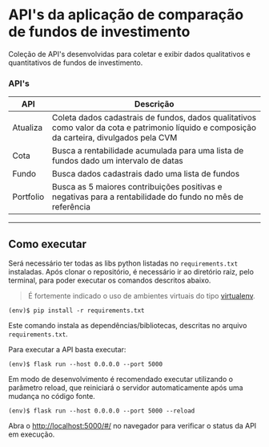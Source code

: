 # API's da aplicação de comparação de fundos de investimento

Coleção de API's desenvolvidas para coletar e exibir dados qualitativos e quantitativos de fundos de investimento.

### API's
API | Descrição |
|---|---|
|Atualiza|Coleta dados cadastrais de fundos, dados qualitativos como valor da cota e patrimonio líquido e composição da carteira, divulgados pela CVM|
|Cota|Busca a rentabilidade acumulada para uma lista de fundos dado um intervalo de datas |
|Fundo |Busca dados cadastrais dado uma lista de fundos|
|Portfolio|Busca as 5 maiores contribuições positivas e negativas para a rentabilidade do fundo no mês de referência|

---
## Como executar 


Será necessário ter todas as libs python listadas no `requirements.txt` instaladas.
Após clonar o repositório, é necessário ir ao diretório raiz, pelo terminal, para poder executar os comandos descritos abaixo.

> É fortemente indicado o uso de ambientes virtuais do tipo [virtualenv](https://virtualenv.pypa.io/en/latest/installation.html).

```
(env)$ pip install -r requirements.txt
```

Este comando instala as dependências/bibliotecas, descritas no arquivo `requirements.txt`.

Para executar a API  basta executar:

```
(env)$ flask run --host 0.0.0.0 --port 5000
```

Em modo de desenvolvimento é recomendado executar utilizando o parâmetro reload, que reiniciará o servidor
automaticamente após uma mudança no código fonte. 

```
(env)$ flask run --host 0.0.0.0 --port 5000 --reload
```

Abra o [http://localhost:5000/#/](http://localhost:5000/#/) no navegador para verificar o status da API em execução.

